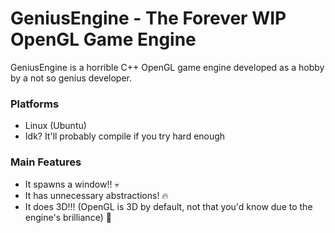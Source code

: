 # GeniusEngine - The Forever WIP OpenGL Game Engine
GeniusEngine is a horrible C++ OpenGL game engine developed as a hobby by a not so genius developer.

### Platforms
- Linux (Ubuntu)
- Idk? It'll probably compile if you try hard enough

### Main Features
- It spawns a window!! :skull:
- It has unnecessary abstractions! :fire:
- It does 3D!!! (OpenGL is 3D by default, not that you'd know due to the engine's brilliance) :fire_engine:
